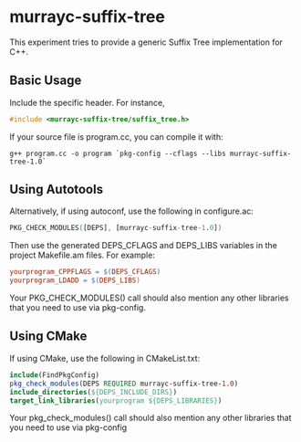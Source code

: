 # murrayc-suffix-tree

This experiment tries to provide a generic Suffix Tree implementation for C++.


## Basic Usage

Include the specific header. For instance,
```C++
#include <murrayc-suffix-tree/suffix_tree.h>
```

If your source file is program.cc, you can compile it with:
```shell
g++ program.cc -o program `pkg-config --cflags --libs murrayc-suffix-tree-1.0`
```

## Using Autotools

Alternatively, if using autoconf, use the following in configure.ac:
```m4
PKG_CHECK_MODULES([DEPS], [murrayc-suffix-tree-1.0])
```

Then use the generated DEPS_CFLAGS and DEPS_LIBS variables in the project Makefile.am files. For example:
```Makefile
yourprogram_CPPFLAGS = $(DEPS_CFLAGS)
yourprogram_LDADD = $(DEPS_LIBS)
```

Your PKG_CHECK_MODULES() call should also mention any other libraries that you need to use via pkg-config.

## Using CMake

If using CMake, use the following in CMakeList.txt:
```CMake
include(FindPkgConfig)
pkg_check_modules(DEPS REQUIRED murrayc-suffix-tree-1.0)
include_directories(${DEPS_INCLUDE_DIRS})
target_link_libraries(yourprogram ${DEPS_LIBRARIES})
```

Your pkg_check_modules() call should also mention any other libraries that you need to use via pkg-config
